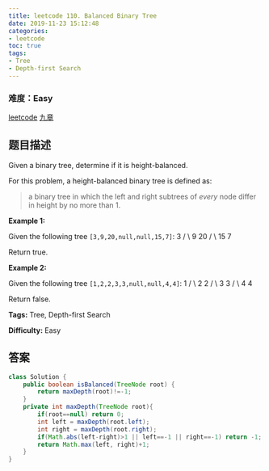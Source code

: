 ```yaml
---
title: leetcode 110. Balanced Binary Tree
date: 2019-11-23 15:12:48
categories:
- leetcode
toc: true
tags:
- Tree
- Depth-first Search
---
```

### 难度：Easy

<a href="https://leetcode.com/problems/balanced-binary-tree/">leetcode</a>
<a href="https://www.jiuzhang.com/solution/balanced-binary-tree/">九章</a>
## 题目描述
Given a binary tree, determine if it is height-balanced.

For this problem, a height-balanced binary tree is defined as:

> a binary tree in which the left and right subtrees of _every_ node differ in
> height by no more than 1.



**Example 1:**

Given the following tree `[3,9,20,null,null,15,7]`:
                3       / \      9  20        /  \       15   7

Return true.  
  
**Example 2:**

Given the following tree `[1,2,2,3,3,null,null,4,4]`:
                   1          / \         2   2        / \       3   3      / \     4   4    

Return false.


**Tags:** Tree, Depth-first Search

**Difficulty:** Easy
## 答案
<!--more-->
```java
class Solution {
    public boolean isBalanced(TreeNode root) {
        return maxDepth(root)!=-1;
    }
    private int maxDepth(TreeNode root){
        if(root==null) return 0;
        int left = maxDepth(root.left);
        int right = maxDepth(root.right);
        if(Math.abs(left-right)>1 || left==-1 || right==-1) return -1;
        return Math.max(left, right)+1;
    }
}
```
